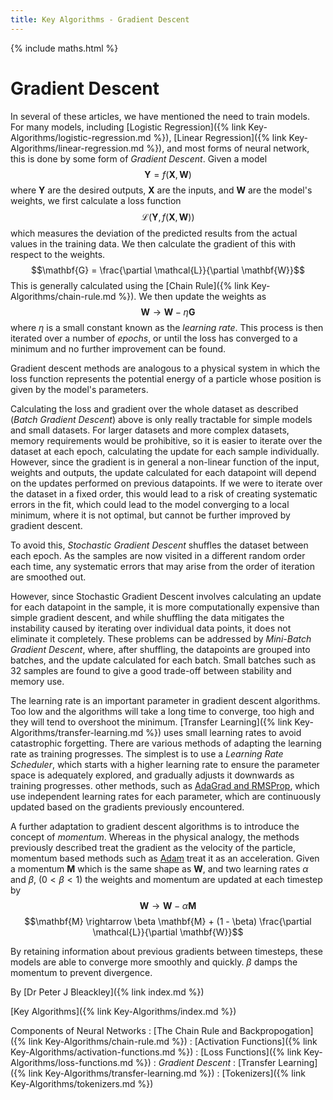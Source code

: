 ```yaml
---
title: Key Algorithms - Gradient Descent
---
```

{% include maths.html %}

# Gradient Descent

In several of these articles, we have mentioned the need to train models. For many models, including [Logistic Regression]({% link Key-Algorithms/logistic-regression.md %}), [Linear Regression]({% link Key-Algorithms/linear-regression.md %}), and most forms of neural network, this is done by some form of *Gradient Descent*. Given a model
$$\mathbf{Y} = f(\mathbf{X},\mathbf{W})$$
where $\mathbf{Y}$ are the desired outputs, $\mathbf{X}$ are the inputs, and $\mathbf{W}$ are the model's weights, we first calculate a loss function
$$\mathcal{L}(\mathbf{Y},f(\mathbf{X}, \mathbf{W}))$$
which measures the deviation of the predicted results from the actual values in the training data. We then calculate the gradient of this with respect to the weights.
$$\mathbf{G} = \frac{\partial \mathcal{L}}{\partial \mathbf{W}}$$
This is generally calculated using the [Chain Rule]({% link Key-Algorithms/chain-rule.md %}). We then update the weights as 
$$\mathbf{W} \rightarrow \mathbf{W} - \eta \mathbf{G}$$
where $\eta$ is a small constant known as the *learning rate*. This process is then iterated over a number of *epochs*, or until the loss has converged to a minimum and no further improvement can be found.

Gradient descent methods are analogous to a physical system in which the loss function represents the potential energy of a particle whose position is given by the model's parameters.

Calculating the loss and gradient over the whole dataset as described (*Batch Gradient Descent*) above is only really tractable for simple models and small datasets. For larger datasets and more complex datasets, memory requirements would be prohibitive, so it is easier to iterate over the dataset at each epoch, calculating the update for each sample individually. However, since the gradient is in general a non-linear function of the input, weights and outputs, the update calculated for each datapoint will depend on the updates performed on previous datapoints. If we were to iterate over the dataset in a fixed order, this would lead to a risk of creating systematic errors in the fit, which could lead to the model converging to a local minimum, where it is not optimal, but cannot be further improved by gradient descent.

To avoid this, *Stochastic Gradient Descent* shuffles the dataset between each epoch. As the samples are now visited in a different random order each time, any systematic errors that may arise from the order of iteration are smoothed out.

However, since Stochastic Gradient Descent involves calculating an update for each datapoint in the sample, it is more computationally expensive than simple gradient descent, and while shuffling the data mitigates the instability caused by iterating over individual data points, it does not eliminate it completely. These problems can be addressed by *Mini-Batch Gradient Descent*, where, after shuffling, the datapoints are grouped into batches, and the update calculated for each batch. Small batches such as 32 samples are found to give a good trade-off between stability and memory use.

The learning rate is an important parameter in gradient descent algorithms. Too low and the algorithms will take a long time to converge, too high and they will tend to overshoot the minimum. [Transfer Learning]({% link Key-Algorithms/transfer-learning.md %}) uses small learning rates to avoid catastrophic forgetting. There are various methods of adapting the learning rate as training progresses. The simplest is to use a *Learning Rate Scheduler*, which starts with a higher learning rate to ensure the parameter space is adequately explored, and gradually adjusts it downwards as training progresses. other methods, such as [AdaGrad and RMSProp](https://optimization.cbe.cornell.edu/index.php?title=AdaGrad), which use independent learning rates for each parameter, which are continuously updated based on the gradients previously encountered.

A further adaptation to gradient descent algorithms is to introduce the concept of *momentum*. Whereas in the physical analogy, the methods previously described treat the gradient as the velocity of the particle, momentum based methods such as [Adam](https://optimization.cbe.cornell.edu/index.php?title=Adam) treat it as an acceleration. Given a momentum $\mathbf{M}$ which is the same shape as $\mathbf{W}$, and two learning rates $\alpha$ and $\beta$, ($0 < \beta < 1$) the weights and momentum are updated at each timestep by
$$\mathbf{W} \rightarrow \mathbf{W} - \alpha \mathbf{M}$$
$$\mathbf{M} \rightarrow \beta \mathbf{M} + (1 - \beta) \frac{\partial \mathcal{L}}{\partial \mathbf{W}}$$

By retaining information about previous gradients between timesteps, these models are able to converge more smoothly and quickly. $\beta$ damps the momentum to prevent divergence.

By [Dr Peter J Bleackley]({% link index.md %})
 
 [Key Algorithms]({% link Key-Algorithms/index.md %})

Components of Neural Networks
: [The Chain Rule and Backpropogation]({% link Key-Algorithms/chain-rule.md %})
: [Activation Functions]({% link Key-Algorithms/activation-functions.md %})
: [Loss Functions]({% link Key-Algorithms/loss-functions.md %})
: *Gradient Descent*
: [Transfer Learning]({% link Key-Algorithms/transfer-learning.md %})
: [Tokenizers]({% link Key-Algorithms/tokenizers.md %})
